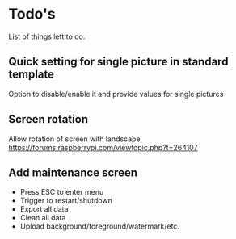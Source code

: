 # Todo's

List of things left to do.

## Quick setting for single picture in standard template

Option to disable/enable it and provide values for single pictures

## Screen rotation

Allow rotation of screen with landscape https://forums.raspberrypi.com/viewtopic.php?t=264107

## Add maintenance screen

- Press ESC to enter menu
- Trigger to restart/shutdown
- Export all data
- Clean all data
- Upload background/foreground/watermark/etc.
